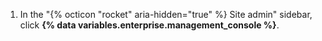 1. In the "{% octicon "rocket" aria-hidden="true" %} Site admin" sidebar, click **{% data variables.enterprise.management_console %}**.
